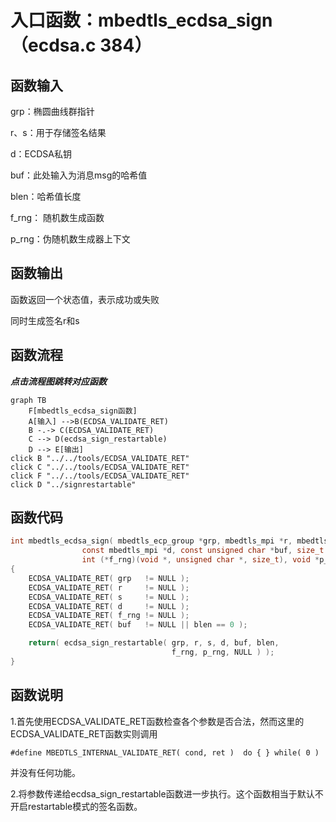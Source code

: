 # 入口函数：mbedtls_ecdsa_sign（ecdsa.c 384）

## 函数输入

grp：椭圆曲线群指针

r、s：用于存储签名结果

d：ECDSA私钥

buf：此处输入为消息msg的哈希值

blen：哈希值长度

f_rng： 随机数生成函数

p_rng：伪随机数生成器上下文

## 函数输出

函数返回一个状态值，表示成功或失败

同时生成签名r和s

## 函数流程

***点击流程图跳转对应函数***

```mermaid
graph TB
    F[mbedtls_ecdsa_sign函数]
	A[输入] -->B(ECDSA_VALIDATE_RET)
    B -.-> C(ECDSA_VALIDATE_RET)
    C --> D(ecdsa_sign_restartable)
    D --> E[输出]
click B "../../tools/ECDSA_VALIDATE_RET"
click C "../../tools/ECDSA_VALIDATE_RET"
click F "../../tools/ECDSA_VALIDATE_RET"
click D "../signrestartable"
```

## 函数代码

```c
int mbedtls_ecdsa_sign( mbedtls_ecp_group *grp, mbedtls_mpi *r, mbedtls_mpi *s,
                const mbedtls_mpi *d, const unsigned char *buf, size_t blen,
                int (*f_rng)(void *, unsigned char *, size_t), void *p_rng )
{
    ECDSA_VALIDATE_RET( grp   != NULL );
    ECDSA_VALIDATE_RET( r     != NULL );
    ECDSA_VALIDATE_RET( s     != NULL );
    ECDSA_VALIDATE_RET( d     != NULL );
    ECDSA_VALIDATE_RET( f_rng != NULL );
    ECDSA_VALIDATE_RET( buf   != NULL || blen == 0 );

    return( ecdsa_sign_restartable( grp, r, s, d, buf, blen,
                                    f_rng, p_rng, NULL ) );
}
```

## 函数说明

1.首先使用ECDSA_VALIDATE_RET函数检查各个参数是否合法，然而这里的ECDSA_VALIDATE_RET函数实则调用

```
#define MBEDTLS_INTERNAL_VALIDATE_RET( cond, ret )  do { } while( 0 )
```

并没有任何功能。

2.将参数传递给ecdsa_sign_restartable函数进一步执行。这个函数相当于默认不开启restartable模式的签名函数。